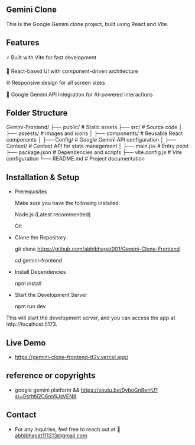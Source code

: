 ## Gemini Clone 

This is the Google Gemini clone project, built using React and Vite.

## Features

⚡ Built with Vite for fast development

🎨 React-based UI with component-driven architecture

🌐 Responsive design for all screen sizes

🤖 Google Gemini API Integration for AI-powered interactions

## Folder Structure 

Gemini-Frontend/
├── public/           # Static assets
├── src/              # Source code
│   ├── assests/      # Images and icons
│   ├── components/   # Reusable React components
│   ├── Config/       # Google Gemini API configuration
│   ├── Context/      # Context API for state management
│   ├── main.jsx      # Entry point
├── package.json      # Dependencies and scripts
├── vite.config.js    # Vite configuration
└── README.md         # Project documentation

## Installation & Setup

- Prerequisites

    Make sure you have the following installed:

    Node.js (Latest recommended)

    Git

- Clone the Repository
    
    git clone https://github.com/abhibhagat001/Gemini-Clone-Frontend

    cd gemini-frontend

- Install Dependencies
    
    npm install

- Start the Development Server
    
    npm run dev


This will start the development server, and you can access the app at http://localhost:5173.

## Live Demo

- https://gemini-clone-frontend-tt2v.vercel.app/

## reference or copyrights

- google gemini platform && https://youtu.be/0yboGn8errU?si=GsrhN2C6mWJsVEN8 

## Contact

- For any inquiries, feel free to reach out at 📩abhibhagat111213@gmail.com